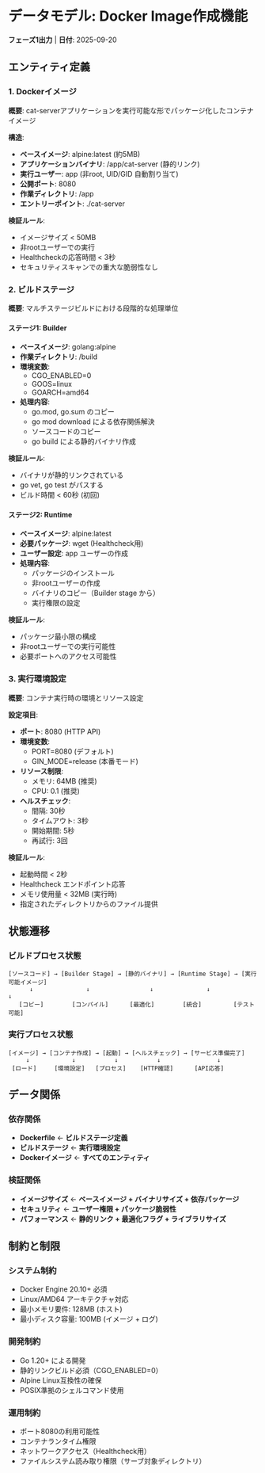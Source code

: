 # データモデル: Docker Image作成機能

**フェーズ1出力** | **日付**: 2025-09-20

## エンティティ定義

### 1. Dockerイメージ
**概要**: cat-serverアプリケーションを実行可能な形でパッケージ化したコンテナイメージ

**構造**:
- **ベースイメージ**: alpine:latest (約5MB)
- **アプリケーションバイナリ**: /app/cat-server (静的リンク)
- **実行ユーザー**: app (非root, UID/GID 自動割り当て)
- **公開ポート**: 8080
- **作業ディレクトリ**: /app
- **エントリーポイント**: ./cat-server

**検証ルール**:
- イメージサイズ < 50MB
- 非rootユーザーでの実行
- Healthcheckの応答時間 < 3秒
- セキュリティスキャンでの重大な脆弱性なし

### 2. ビルドステージ
**概要**: マルチステージビルドにおける段階的な処理単位

#### ステージ1: Builder
- **ベースイメージ**: golang:alpine
- **作業ディレクトリ**: /build
- **環境変数**:
  - CGO_ENABLED=0
  - GOOS=linux
  - GOARCH=amd64
- **処理内容**:
  - go.mod, go.sum のコピー
  - go mod download による依存関係解決
  - ソースコードのコピー
  - go build による静的バイナリ作成

**検証ルール**:
- バイナリが静的リンクされている
- go vet, go test がパスする
- ビルド時間 < 60秒 (初回)

#### ステージ2: Runtime
- **ベースイメージ**: alpine:latest
- **必要パッケージ**: wget (Healthcheck用)
- **ユーザー設定**: app ユーザーの作成
- **処理内容**:
  - パッケージのインストール
  - 非rootユーザーの作成
  - バイナリのコピー（Builder stage から）
  - 実行権限の設定

**検証ルール**:
- パッケージ最小限の構成
- 非rootユーザーでの実行可能性
- 必要ポートへのアクセス可能性

### 3. 実行環境設定
**概要**: コンテナ実行時の環境とリソース設定

**設定項目**:
- **ポート**: 8080 (HTTP API)
- **環境変数**:
  - PORT=8080 (デフォルト)
  - GIN_MODE=release (本番モード)
- **リソース制限**:
  - メモリ: 64MB (推奨)
  - CPU: 0.1 (推奨)
- **ヘルスチェック**:
  - 間隔: 30秒
  - タイムアウト: 3秒
  - 開始期間: 5秒
  - 再試行: 3回

**検証ルール**:
- 起動時間 < 2秒
- Healthcheck エンドポイント応答
- メモリ使用量 < 32MB (実行時)
- 指定されたディレクトリからのファイル提供

## 状態遷移

### ビルドプロセス状態
```
[ソースコード] → [Builder Stage] → [静的バイナリ] → [Runtime Stage] → [実行可能イメージ]
      ↓               ↓                 ↓               ↓                ↓
   [コピー]        [コンパイル]      [最適化]        [統合]         [テスト可能]
```

### 実行プロセス状態
```
[イメージ] → [コンテナ作成] → [起動] → [ヘルスチェック] → [サービス準備完了]
     ↓            ↓           ↓           ↓                ↓
 [ロード]     [環境設定]   [プロセス]    [HTTP確認]      [API応答]
```

## データ関係

### 依存関係
- **Dockerfile** ← **ビルドステージ定義**
- **ビルドステージ** ← **実行環境設定**
- **Dockerイメージ** ← **すべてのエンティティ**

### 検証関係
- **イメージサイズ** ← **ベースイメージ + バイナリサイズ + 依存パッケージ**
- **セキュリティ** ← **ユーザー権限 + パッケージ脆弱性**
- **パフォーマンス** ← **静的リンク + 最適化フラグ + ライブラリサイズ**

## 制約と制限

### システム制約
- Docker Engine 20.10+ 必須
- Linux/AMD64 アーキテクチャ対応
- 最小メモリ要件: 128MB (ホスト)
- 最小ディスク容量: 100MB (イメージ + ログ)

### 開発制約
- Go 1.20+ による開発
- 静的リンクビルド必須（CGO_ENABLED=0）
- Alpine Linux互換性の確保
- POSIX準拠のシェルコマンド使用

### 運用制約
- ポート8080の利用可能性
- コンテナランタイム権限
- ネットワークアクセス（Healthcheck用）
- ファイルシステム読み取り権限（サーブ対象ディレクトリ）